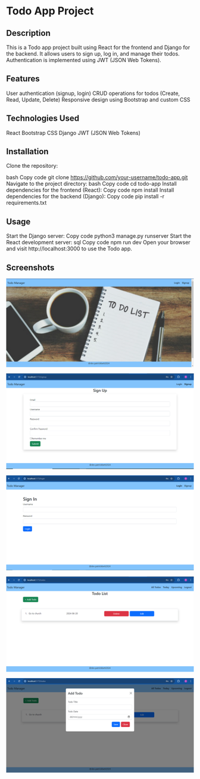 # Todo App Project

## Description

This is a Todo app project built using React for the frontend and Django for the backend. It allows users to sign up, log in, and manage their todos. Authentication is implemented using JWT (JSON Web Tokens).

## Features

User authentication (signup, login)
CRUD operations for todos (Create, Read, Update, Delete)
Responsive design using Bootstrap and custom CSS

## Technologies Used

React
Bootstrap
CSS
Django
JWT (JSON Web Tokens)

## Installation

Clone the repository:

bash
Copy code
git clone https://github.com/your-username/todo-app.git
Navigate to the project directory:
bash
Copy code
cd todo-app
Install dependencies for the frontend (React):
Copy code
npm install
Install dependencies for the backend (Django):
Copy code
pip install -r requirements.txt

## Usage

Start the Django server:
Copy code
python3 manage.py runserver
Start the React development server:
sql
Copy code
npm run dev
Open your browser and visit http://localhost:3000 to use the Todo app.

## Screenshots

![alt text](image.png)

![alt text](image-1.png)

![alt text](image-2.png)

![alt text](image-3.png)

![alt text](image-4.png)
